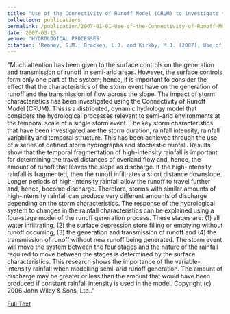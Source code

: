 ```yaml
---
title: "Use of the Connectivity of Runoff Model (CRUM) to investigate the influence of storm characteristics on runoff generation and connectivity in semi-arid areas"
collection: publications
permalink: /publication/2007-01-01-Use-of-the-Connectivity-of-Runoff-Model-CRUM-to-investigate-the-influence-of-storm-characteristics-on-runoff-generation-and-connectivity-in-semi-arid-areas
date: 2007-03-13
venue: 'HYDROLOGICAL PROCESSES'
citation: 'Reaney, S.M., Bracken, L.J. and Kirkby, M.J. (2007), Use of the Connectivity of Runoff Model (CRUM) to investigate the influence of storm characteristics on runoff generation and connectivity in semi-arid areas. Hydrol. Process., 21: 894-906. https://doi.org/10.1002/hyp.6281'
---
```

"Much attention has been given to the surface controls on the generation and transmission of runoff in semi-arid areas. However, the surface controls form only one part of the system; hence, it is important to consider the effect that the characteristics of the storm event have on the generation of runoff and the transmission of flow across the slope. The impact of storm characteristics has been investigated using the Connectivity of Runoff Model (CRUM). This is a distributed, dynamic hydrology model that considers the hydrological processes relevant to semi-arid environments at the temporal scale of a single storm event. The key storm characteristics that have been investigated are the storm duration, rainfall intensity, rainfall variability and temporal structure. This has been achieved through the use of a series of defined storm hydrographs and stochastic rainfall. Results show that the temporal fragmentation of high-intensity rainfall is important for determining the travel distances of overland flow and, hence, the amount of runoff that leaves the slope as discharge. If the high-intensity rainfall is fragmented, then the runoff infiltrates a short distance downslope. Longer periods of high-intensity rainfall allow the runoff to travel further and, hence, become discharge. Therefore, storms with similar amounts of high-intensity rainfall can produce very different amounts of discharge depending on the storm characteristics. The response of the hydrological system to changes in the rainfall characteristics can be explained using a four-stage model of the runoff generation process. These stages are: (1) all water infiltrating, (2) the surface depression store filling or emptying without runoff occurring, (3) the generation and transmission of runoff and (4) the transmission of runoff without new runoff being generated. The storm event will move the system between the four stages and the nature of the rainfall required to move between the stages is determined by the surface characteristics. This research shows the importance of the variable-intensity rainfall when modelling semi-arid runoff generation. The amount of discharge may be greater or less than the amount that would have been produced if constant rainfall intensity is used in the model. Copyright (c) 2006 John Wiley &amp; Sons, Ltd.."

[Full Text](https://doi.org/10.1002/hyp.6281)
